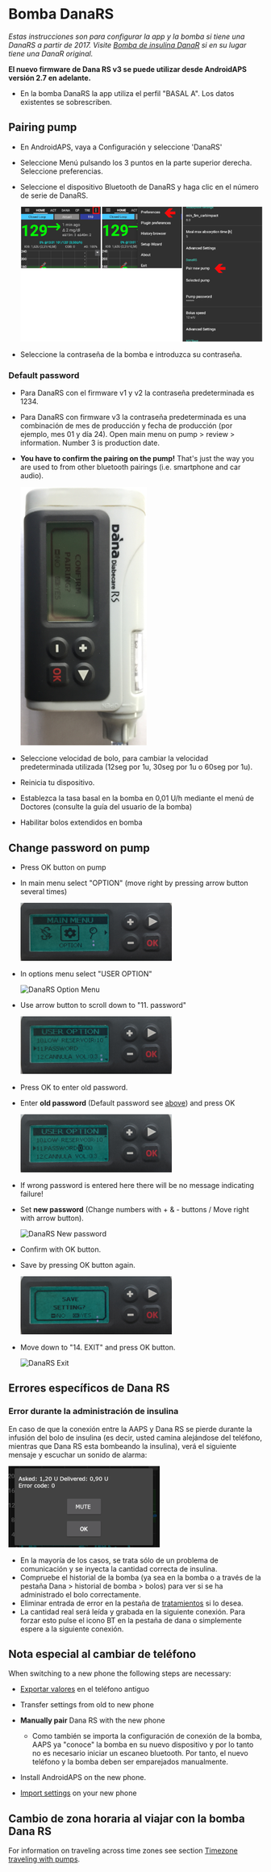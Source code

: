 # Bomba DanaRS

*Estas instrucciones son para configurar la app y la bomba si tiene una DanaRS a partir de 2017. Visite [Bomba de insulina DanaR](./DanaR-Insulin-Pump) si en su lugar tiene una DanaR original.*

**El nuevo firmware de Dana RS v3 se puede utilizar desde AndroidAPS versión 2.7 en adelante.**

* En la bomba DanaRS la app utiliza el perfil "BASAL A". Los datos existentes se sobrescriben.

## Pairing pump

* En AndroidAPS, vaya a Configuración y seleccione 'DanaRS'

* Seleccione Menú pulsando los 3 puntos en la parte superior derecha. Seleccione preferencias.

* Seleccione el dispositivo Bluetooth de DanaRS y haga clic en el número de serie de DanaRS.
    
    ![AAPS empareja con Dana RS](../images/AAPS_DanaRSPairing.png)

* Seleccione la contraseña de la bomba e introduzca su contraseña.

### Default password

* Para DanaRS con el firmware v1 y v2 la contraseña predeterminada es 1234.
* Para DanaRS con firmware v3 la contraseña predeterminada es una combinación de mes de producción y fecha de producción (por ejemplo, mes 01 y día 24). Open main menu on pump > review > information. Number 3 is production date.

* **You have to confirm the pairing on the pump!** That's just the way you are used to from other bluetooth pairings (i.e. smartphone and car audio).
    
    ![Emparejamiento de confirmación Dana RS](../images/DanaRS_Pairing.png)

* Seleccione velocidad de bolo, para cambiar la velocidad predeterminada utilizada (12seg por 1u, 30seg por 1u o 60seg por 1u).

* Reinicia tu dispositivo.
* Establezca la tasa basal en la bomba en 0,01 U/h mediante el menú de Doctores (consulte la guía del usuario de la bomba)
* Habilitar bolos extendidos en bomba

## Change password on pump

* Press OK button on pump
* In main menu select "OPTION" (move right by pressing arrow button several times)
    
    ![DanaRS Main Menu](../images/DanaRSPW_01_MainMenu.png)

* In options menu select "USER OPTION"
    
    ![DanaRS Option Menu](../images/DanaRSPW_02_OptionMenu.png)

* Use arrow button to scroll down to "11. password"
    
    ![DanaRS 11. Password](../images/DanaRSPW_03_11PW.png)

* Press OK to enter old password.

* Enter **old password** (Default password see [above](#default-password)) and press OK
    
    ![DanaRS Enter old password](../images/DanaRSPW_04_11PWenter.png)

* If wrong password is entered here there will be no message indicating failure!

* Set **new password** (Change numbers with + & - buttons / Move right with arrow button).
    
    ![DanaRS New password](../images/DanaRSPW_05_PWnew.png)

* Confirm with OK button.

* Save by pressing OK button again.
    
    ![DanaRS Save new password](../images/DanaRSPW_06_PWnewSave.png)

* Move down to "14. EXIT" and press OK button.
    
    ![DanaRS Exit](../images/DanaRSPW_07_Exit.png)

## Errores específicos de Dana RS

### Error durante la administración de insulina

En caso de que la conexión entre la AAPS y Dana RS se pierde durante la infusión del bolo de insulina (es decir, usted camina alejándose del teléfono, mientras que Dana RS esta bombeando la insulina), verá el siguiente mensaje y escuchar un sonido de alarma:

![Alarma de administración de insulina](../images/DanaRS_Error_bolus.png)

* En la mayoría de los casos, se trata sólo de un problema de comunicación y se inyecta la cantidad correcta de insulina.
* Compruebe el historial de la bomba (ya sea en la bomba o a través de la pestaña Dana > historial de bomba > bolos) para ver si se ha administrado el bolo correctamente.
* Eliminar entrada de error en la pestaña de [tratamientos](../Getting-Started/Screenshots#carb-correction) si lo desea.
* La cantidad real será leída y grabada en la siguiente conexión. Para forzar esto pulse el icono BT en la pestaña de dana o simplemente espere a la siguiente conexión.

## Nota especial al cambiar de teléfono

When switching to a new phone the following steps are necessary:

* [Exportar valores](../Usage/ExportImportSettings#export-settings) en el teléfono antiguo
* Transfer settings from old to new phone
* **Manually pair** Dana RS with the new phone
    
    * Como también se importa la configuración de conexión de la bomba, AAPS ya "conoce" la bomba en su nuevo dispositivo y por lo tanto no es necesario iniciar un escaneo bluetooth. Por tanto, el nuevo teléfono y la bomba deben ser emparejados manualmente.
* Install AndroidAPS on the new phone.
* [Import settings](../Usage/ExportImportSettings#import-settings) on your new phone

## Cambio de zona horaria al viajar con la bomba Dana RS

For information on traveling across time zones see section [Timezone traveling with pumps](../Usage/Timezone-traveling#danarv2-danars).